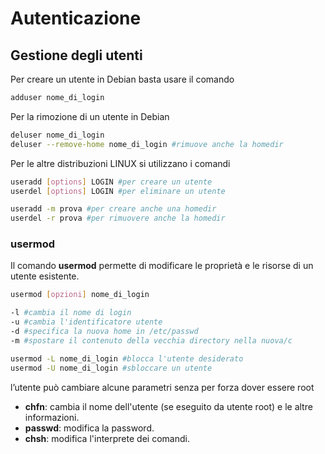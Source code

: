 # Autenticazione

## Gestione degli utenti

Per creare un utente in Debian basta usare il comando

```bash
adduser nome_di_login
```

Per la rimozione di un utente in Debian

```bash
deluser nome_di_login
deluser --remove-home nome_di_login #rimuove anche la homedir
```

Per le altre distribuzioni LINUX si utilizzano i comandi

```bash
useradd [options] LOGIN #per creare un utente
userdel [options] LOGIN #per eliminare un utente
```

```bash
useradd -m prova #per creare anche una homedir
userdel -r prova #per rimuovere anche la homedir
```

### usermod

Il comando **usermod** permette di modificare le proprietà e le risorse di un utente esistente.

```bash
usermod [opzioni] nome_di_login
```

```bash
-l #cambia il nome di login
-u #cambia l'identificatore utente
-d #specifica la nuova home in /etc/passwd
-m #spostare il contenuto della vecchia directory nella nuova/c
```

```bash
usermod -L nome_di_login #blocca l'utente desiderato
usermod -U nome_di_login #sbloccare un utente
```

l’utente può cambiare alcune parametri senza per forza dover essere root

- **chfn**: cambia il nome dell'utente (se eseguito da utente root) e le altre informazioni.
- **passwd**: modifica la password.
- **chsh**: modifica l'interprete dei comandi.